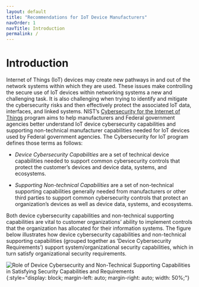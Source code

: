 ```yaml
---
layout: default
title: "Recommendations for IoT Device Manufacturers"
navOrder: 1
navTitle: Introduction
permalink: /
---
```


# Introduction
Internet of Things (IoT) devices may create new pathways in and out of the network systems within which they are used. These issues make controlling the secure use of IoT devices within networking systems a new and challenging task. It is also challenging when trying to identify and mitigate the cybersecurity risks and then effectively protect the associated IoT data, interfaces, and linked systems. NIST’s [Cybersecurity for the Internet of Things](https://www.nist.gov/programs-projects/nist-cybersecurity-iot-program) program aims to help manufacturers and Federal government agencies better understand IoT device cybersecurity capabilities and supporting non-technical manufacturer capabilities needed for IoT devices used by Federal government agencies. The Cybersecurity for IoT program defines those terms as follows:

* _Device Cybersecurity Capabilities_ are a set of technical device capabilities needed to support common cybersecurity controls that protect the customer’s devices and device data, systems, and ecosystems.

* _Supporting Non-technical Capabilities_ are a set of non-technical supporting capabilities generally needed from manufacturers or other third parties to support common cybersecurity controls that protect an organization’s devices as well as device data, systems, and ecosystems. 

Both device cybersecurity capabilities and non-technical supporting capabilities are vital to customer organizations’ ability to implement controls that the organization has allocated for their information systems. The figure below illustrates how device cybersecurity capabilities and non-technical supporting capabilities (grouped together as ‘Device Cybersecurity Requirements’) support system/organizational security capabilities, which in turn satisfy organizational security requirements.

![Role of Device Cybersecurity and Non-Technical Supporting Capabilities in Satisfying Security Capabilities and Requirements]({{site.baseurl}}/{{page.collection}}/images/sp800-213fig3.png){:style="display: block; margin-left: auto; margin-right: auto; width: 50%;"}

